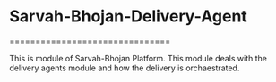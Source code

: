 # Sarvah-Bhojan-Delivery-Agent
===============================

This is module of Sarvah-Bhojan Platform.
This module deals with the delivery agents module and how the delivery is orchaestrated.

